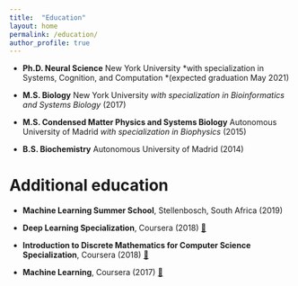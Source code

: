 ```yaml
---
title:  "Education"
layout: home
permalink: /education/
author_profile: true
---
```


- **Ph.D. Neural Science** New York University *with specialization in Systems, Cognition, and Computation *(expected graduation May 2021)

- **M.S. Biology** New York University *with specialization in Bioinformatics and Systems Biology* (2017)

- **M.S. Condensed Matter Physics and Systems Biology** Autonomous University of Madrid *with specialization in Biophysics* (2015)

- **B.S. Biochemistry** Autonomous University of Madrid (2014)

# Additional education

- **Machine Learning Summer School**, Stellenbosch, South Africa (2019)

- **Deep Learning Specialization**, Coursera (2018) [ :link: ](https://www.coursera.org/account/accomplishments/specialization/3T4646HL75JZ)

- **Introduction to Discrete Mathematics for Computer Science Specialization**, Coursera (2018) [ :link: ](https://www.coursera.org/account/accomplishments/specialization/R5UWB4C7UVT7)

- **Machine Learning**, Coursera (2017) [ :link: ](https://www.coursera.org/account/accomplishments/verify/ET6KA8R7NBAF)


